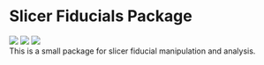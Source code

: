 # Slicer Fiducials Package     

![](https://readthedocs.org/projects/slicerfiducials/badge/?version=latest&style=plastic) ![](https://github.com/abpwrs/slicerfiducials/workflows/Python%20package/badge.svg) ![](https://github.com/abpwrs/slicerfiducials/workflows/Upload%20Python%20Package/badge.svg)                  
This is a small package for slicer fiducial manipulation and analysis.
